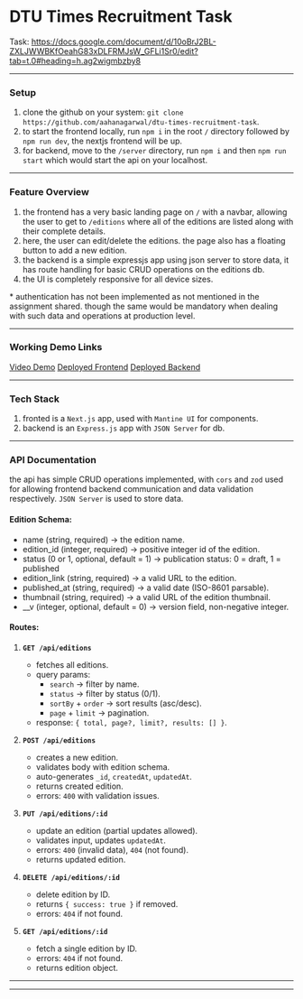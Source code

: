 # DTU Times Recruitment Task

Task: https://docs.google.com/document/d/10oBrJ2BL-ZXLJWWBKfOeahG83xDLFRMJsW_GFLi1Sr0/edit?tab=t.0#heading=h.ag2wigmbzby8

---

### Setup

1. clone the github on your system: `git clone https://github.com/aahanagarwal/dtu-times-recruitment-task`.
2. to start the frontend locally, run `npm i` in the root `/` directory followed by `npm run dev`, the nextjs frontend will be up.
3. for backend, move to the `/server` directory, run `npm i` and then `npm run start` which would start the api on your localhost.

---

### Feature Overview

1. the frontend has a very basic landing page on `/` with a navbar, allowing the user to get to `/editions` where all of the editions are listed along with their complete details.
2. here, the user can edit/delete the editions. the page also has a floating button to add a new edition.
3. the backend is a simple expressjs app using json server to store data, it has route handling for basic CRUD operations on the editions db.
4. the UI is completely responsive for all device sizes.

\* authentication has not been implemented as not mentioned in the assignment shared. though the same would be mandatory when dealing with such data and operations at production level.

---

### Working Demo Links

[Video Demo](google.com)
[Deployed Frontend](https://dtu-times-recruitment-task.vercel.app/)
[Deployed Backend](https://dtu-times-recruitment-task.onrender.com)

---

### Tech Stack

1. fronted is a `Next.js` app, used with `Mantine UI` for components.
2. backend is an `Express.js` app with `JSON Server` for db.

---

### API Documentation

the api has simple CRUD operations implemented, with `cors` and `zod` used for allowing frontend backend communication and data validation respectively. `JSON Server` is used to store data.

#### Edition Schema:

- name (string, required) → the edition name.
- edition_id (integer, required) → positive integer id of the edition.
- status (0 or 1, optional, default = 1) → publication status: 0 = draft, 1 = published
- edition_link (string, required) → a valid URL to the edition.
- published_at (string, required) → a valid date (ISO-8601 parsable).
- thumbnail (string, required) → a valid URL of the edition thumbnail.
- \_\_v (integer, optional, default = 0) → version field, non-negative integer.

#### Routes:

1. **`GET /api/editions`**

   - fetches all editions.
   - query params:
     - `search` → filter by name.
     - `status` → filter by status (0/1).
     - `sortBy` + `order` → sort results (asc/desc).
     - `page` + `limit` → pagination.
   - response: `{ total, page?, limit?, results: [] }`.

2. **`POST /api/editions`**

   - creates a new edition.
   - validates body with edition schema.
   - auto-generates `_id`, `createdAt`, `updatedAt`.
   - returns created edition.
   - errors: `400` with validation issues.

3. **`PUT /api/editions/:id`**

   - update an edition (partial updates allowed).
   - validates input, updates `updatedAt`.
   - errors: `400` (invalid data), `404` (not found).
   - returns updated edition.

4. **`DELETE /api/editions/:id`**

   - delete edition by ID.
   - returns `{ success: true }` if removed.
   - errors: `404` if not found.

5. **`GET /api/editions/:id`**
   - fetch a single edition by ID.
   - errors: `404` if not found.
   - returns edition object.

---

---
